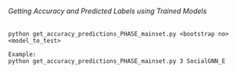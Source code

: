 ###### Getting Accuracy and Predicted Labels using Trained Models
  ```
  python get_accuracy_predictions_PHASE_mainset.py <bootstrap no> <model_to_test>
  
  Example:
  python get_accuracy_predictions_PHASE_mainset.py 3 SocialGNN_E
  ```
